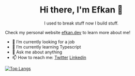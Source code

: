 <h1 align="center"> Hi there, I'm Efkan 👋 </h1>

<p align="center"> I used to break stuff now I build stuff. </h3>

Check my personal website [efkan.dev](https://efkan.dev) to learn more about me!

- 🔭 I’m currently looking for a job
- 🌱 I’m currently learning Typescript
- 💬 Ask me about anything
- 📫 How to reach me: [Twitter](https://twitter.com/mefkansec) [Linkedin](https://linkedin.com/in/efkangokbas)



[![Top Langs](https://github-readme-stats.vercel.app/api/top-langs/?username=efkann)](https://github.com/anuraghazra/github-readme-stats)

<!--
**efkann/efkann** is a ✨ _special_ ✨ repository because its `README.md` (this file) appears on your GitHub profile.

Here are some ideas to get you started:

- 🔭 I’m currently working on ...
- 🌱 I’m currently learning ...
- 👯 I’m looking to collaborate on ...
- 🤔 I’m looking for help with ...
- 💬 Ask me about ...
- 📫 How to reach me: ...
- 😄 Pronouns: ...
- ⚡ Fun fact: ...
-->
